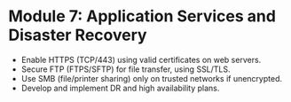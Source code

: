 # Module 7: Application Services and Disaster Recovery

- Enable HTTPS (TCP/443) using valid certificates on web servers.
- Secure FTP (FTPS/SFTP) for file transfer, using SSL/TLS.
- Use SMB (file/printer sharing) only on trusted networks if unencrypted.
- Develop and implement DR and high availability plans.

